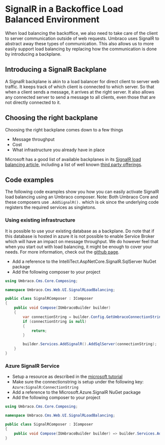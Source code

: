 # SignalR in a Backoffice Load Balanced Environment
When load balancing the backoffice, we also need to take care of the client to server communication outside of web requests.
Umbraco uses SignalR to abstract away these types of communication. This also allows us to more easily support load balancing by replacing how the communication is done by introducing a backplane.

## Introducing a SignalR Backplane
A SignalR backplane is akin to a load balancer for direct client to server web traffic. It keeps track of which client is connected to which server. So that when a client sends a message, it arrives at the right server. It also allows any connected server to send a message to all clients, even those that are not directly connected to it.

## Choosing the right backplane
Choosing the right backplane comes down to a few things
- Message throughput
- Cost
- What infrastructure you already have in place

Microsoft has a good list of available backplanes in its [SignalR load balancing article](https://learn.microsoft.com/en-us/aspnet/core/signalr/scale?view=aspnetcore-10.0), including a list of well known [third party offerings](https://learn.microsoft.com/en-us/aspnet/core/signalr/scale?view=aspnetcore-9.0#third-party-signalr-backplane-providers).

## Code examples
The following code examples show you how you can easily activate SignalR load balancing using an Umbraco composer.
Note: Both Umbraco Core and these composers use `.AddSignalR().` which is ok since the underlying code registers the required services as singletons.

### Using existing infrastructure
It is possible to use your existing database as a backplane. Do note that if this database is hosted in azure it is not possible to enable Service Broker which will have an impact on message throughput. We do however feel that when you start out with load balancing, it might be enough to cover your needs.
For more information, check out the [github page](https://github.com/IntelliTect/IntelliTect.AspNetCore.SignalR.SqlServer).
- Add a reference to the IntelliTect.AspNetCore.SignalR.SqlServer NuGet package
- Add the following composer to your project
```csharp
using Umbraco.Cms.Core.Composing;

namespace Umbraco.Cms.Web.UI.SignalRLoadBalancing;

public class SignalRComposer : IComposer
{
    public void Compose(IUmbracoBuilder builder)
    {
        var connectionString = builder.Config.GetUmbracoConnectionString();
        if (connectionString is null)
        {
            return;
        }

        builder.Services.AddSignalR().AddSqlServer(connectionString);
    }
}
```

### Azure SignalR Service
- Setup a resource as described in the [microsoft tutorial](https://learn.microsoft.com/en-us/azure/azure-signalr/signalr-quickstart-dotnet-core#create-an-azure-signalr-resource)
- Make sure the connectionstring is setup under the following key: `Azure:SignalR:ConnectionString`
- Add a reference to the Microsoft.Azure.SignalR NuGet package
- Add the following composer to your project
```csharp
using Umbraco.Cms.Core.Composing;

namespace Umbraco.Cms.Web.UI.SignalRLoadBalancing;

public class SignalRComposer : IComposer
{
    public void Compose(IUmbracoBuilder builder) => builder.Services.AddSignalR().AddAzureSignalR();
}
```
